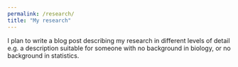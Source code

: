 ```yaml
---
permalink: /research/
title: "My research"
---
```


I plan to write a blog post describing my research in different levels of detail e.g. a description suitable for someone with no background in biology, or no background in statistics.
